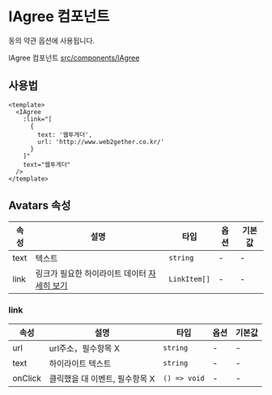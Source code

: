 # IAgree 컴포넌트

동의 약관 옵션에 사용됩니다.

IAgree 컴포넌트 [src/components/IAgree](https://github.com/web2-solution/web2-vue-framework/tree/demo/src/components/IAgree) 

## 사용법

```vue
<template>
  <IAgree
    :link="[
      {
        text: '웹투게더',
        url: 'http://www.web2gether.co.kr/'
      }
    ]"
    text="웹투게더"
  />
</template>

```

## Avatars 속성<span id="Avatars"></span>

| 속성 | 설명 | 타입 | 옵션 | 기본값 |
| ---- | ---- | ---- | ---- | ---- |
| text | 텍스트 | `string` | - | - |
| link | 링크가 필요한 하이라이트 데이터 [자세히 보기](#link) | `LinkItem[]` | - | - |

### link<span id="link"></span>

| 속성 | 설명 | 타입 | 옵션 | 기본값 |
| ---- | ---- | ---- | ---- | ---- |
| url | url주소，필수항목 X | `string` | - | - |
| text | 하이라이트 텍스트 | `string` | - | - |
| onClick | 클릭했을 대 이벤트, 필수항목 X | `() => void` | - | - |
